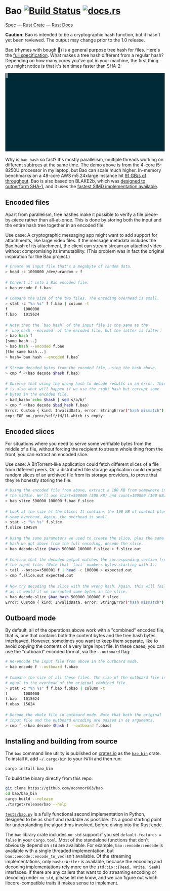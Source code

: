 # Bao [![Build Status](https://travis-ci.org/oconnor663/bao.svg?branch=master)](https://travis-ci.org/oconnor663/bao) [![docs.rs](https://docs.rs/bao/badge.svg)](https://docs.rs/bao)

[Spec](docs/spec.md) —
[Rust Crate](https://crates.io/crates/bao) —
[Rust Docs](https://docs.rs/bao)

**Caution:** Bao is intended to be a cryptographic hash function, but it
hasn't yet been reviewed. The output may change prior to the 1.0
release.

Bao (rhymes with bough 🌳) is a general purpose tree hash for files.
Here's the [full specification](docs/spec.md). What makes a tree hash
different from a regular hash? Depending on how many cores you've got in
your machine, the first thing you might notice is that it's ten times
faster than SHA-2:

![snazzy gif](docs/bao_hash.gif)

Why is `bao hash` so fast? It's mostly parallelism, multiple threads
working on different subtrees at the same time. The demo above is from
the 4-core i5-8250U processor in my laptop, but Bao can scale much
higher. In-memory benchmarks on a 48-core AWS m5.24xlarge instance hit
[91 GB/s of throughput](docs/bao_htop.png). Bao is also based on
BLAKE2b, which was [designed to outperform SHA-1](https://blake2.net/),
and it uses the [fastest SIMD implementation
available](https://github.com/oconnor663/blake2b_simd).

## Encoded files

Apart from parallelism, tree hashes make it possible to verify a file
piece-by-piece rather than all-at-once. This is done by storing both the
input and the entire hash tree together in an encoded file.

Use case: A cryptographic messaging app might want to add support for
attachments, like large video files. If the message metadata includes
the Bao hash of its attachment, the client can stream stream an attached
video without compromising its immutability. (This problem was in fact
the original inspiration for the Bao project.)

```sh
# Create an input file that's a megabyte of random data.
> head -c 1000000 /dev/urandom > f

# Convert it into a Bao encoded file.
> bao encode f f.bao

# Compare the size of the two files. The encoding overhead is small.
> stat -c "%n %s" f f.bao | column -t
f       1000000
f.bao   1015624

# Note that the `bao hash` of the input file is the same as the
# `bao hash --encoded` of the encoded file, but the latter is faster.
> bao hash f
[some hash...]
> bao hash --encoded f.bao
[the same hash...]
> hash=`bao hash --encoded f.bao`

# Stream decoded bytes from the encoded file, using the hash above.
> cmp f <(bao decode $hash f.bao)

# Observe that using the wrong hash to decode results in an error. This
# is also what will happen if we use the right hash but corrupt some
# bytes in the encoded file.
> bad_hash=`echo $hash | sed s/a/b/`
> cmp f <(bao decode $bad_hash f.bao)
Error: Custom { kind: InvalidData, error: StringError("hash mismatch") }
cmp: EOF on /proc/self/fd/11 which is empty
```

## Encoded slices

For situations where you need to serve some verifiable bytes from the
middle of a file, without forcing the recipient to stream whole thing
from the front, you can extract an encoded slice.

Use case: A BitTorrent-like application could fetch different slices of
a file from different peers. Or, a distributed file storage application
could request random slices of an archived file from its storage
providers, to prove that they're honestly storing the file.

```sh
# Using the encoded file from above, extract a 100 KB from somewhere in
# the middle. We'll use start=500000 (500 KB) and count=100000 (100 KB).
> bao slice 500000 100000 f.bao f.slice

# Look at the size of the slice. It contains the 100 KB of content plus
# some overhead. Again, the overhead is small.
> stat -c "%n %s" f.slice
f.slice 104584

# Using the same parameters we used to create the slice, plus the same
# hash we got above from the full encoding, decode the slice.
> bao decode-slice $hash 500000 100000 f.slice > f.slice.out

# Confirm that the decoded output matches the corresponding section from
# the input file. (Note that `tail` numbers bytes starting with 1.)
> tail --bytes=+500001 f | head -c 100000 > expected.out
> cmp f.slice.out expected.out

# Now try decoding the slice with the wrong hash. Again, this will fail,
# as it would if we corrupted some bytes in the slice.
> bao decode-slice $bad_hash 500000 100000 f.slice
Error: Custom { kind: InvalidData, error: StringError("hash mismatch") }
```

## Outboard mode

By default, all of the operations above work with a "combined" encoded
file, that is, one that contains both the content bytes and the tree
hash bytes interleaved. However, sometimes you want to keep them
separate, like to avoid copying the contents of a very large input file.
In these cases, you can use the "outboard" encoded format, via the
`--outboard` flag:

```sh
# Re-encode the input file from above in the outboard mode.
> bao encode f --outboard f.obao

# Compare the size of all these files. The size of the outboard file is
# equal to the overhead of the original combined file.
> stat -c "%n %s" f f.bao f.obao | column -t
f       1000000
f.bao   1015624
f.obao  15624

# Decode the whole file in outboard mode. Note that both the original
# input file and the outboard encoding are passed in as arguments.
> cmp f <(bao decode $hash f --outboard f.obao)
```

## Installing and building from source

The `bao` command line utility is published on
[crates.io](https://crates.io) as the
[`bao_bin`](https://crates.io/crates/bao_bin) crate. To install it, add
`~/.cargo/bin` to your `PATH` and then run:

```sh
cargo install bao_bin
```

To build the binary directly from this repo:

```sh
git clone https://github.com/oconnor663/bao
cd bao/bao_bin
cargo build --release
./target/release/bao --help
```

[`tests/bao.py`](tests/bao.py) is a fully functional second
implementation in Python, designed to be as short and readable as
possible. It's a good starting point for understanding the algorithms
involved, before diving into the Rust code.

The `bao` library crate includes `no_std` support if you set
`default-features = false` in your `Cargo.toml`. Most of the standalone
functions that don't obviously depend on `std` are available. For
example, `bao::encode::encode` is available with a single threaded
implementation, but `bao::encode::encode_to_vec` isn't available. Of the
streaming implementations, only `hash::Writer` is available, because the
encoding and decoding implementations rely more on the `std::io::{Read,
Write, Seek}` interfaces. If there are any callers that want to do
streaming encoding or decoding under `no_std`, please let me know, and
we can figure out which libcore-compatible traits it makes sense to
implement.
